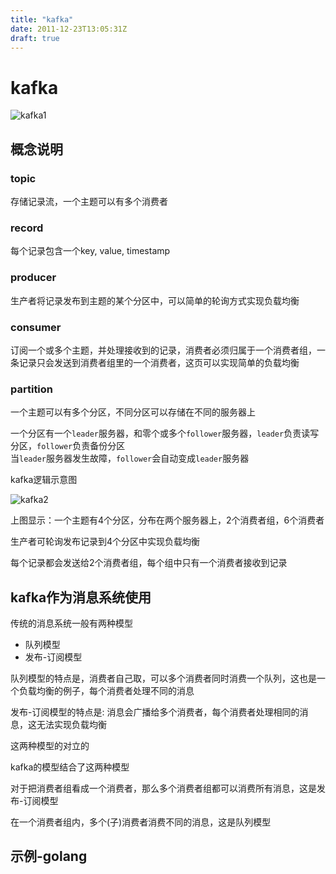 ```yaml
---
title: "kafka"
date: 2011-12-23T13:05:31Z
draft: true
---
```


# kafka

![kafka1](/image/kafka1.png)

## 概念说明

### topic

存储记录流，一个主题可以有多个消费者

### record

每个记录包含一个key, value, timestamp

### producer

生产者将记录发布到主题的某个分区中，可以简单的轮询方式实现负载均衡

### consumer

订阅一个或多个主题，并处理接收到的记录，消费者必须归属于一个消费者组，一条记录只会发送到消费者组里的一个消费者，这页可以实现简单的负载均衡

### partition

一个主题可以有多个分区，不同分区可以存储在不同的服务器上

一个分区有一个`leader`服务器，和零个或多个`follower`服务器，`leader`负责读写分区，`follower`负责备份分区\
当`leader`服务器发生故障，`follower`会自动变成`leader`服务器

kafka逻辑示意图

![kafka2](/image/kafka2.png)

上图显示：一个主题有4个分区，分布在两个服务器上，2个消费者组，6个消费者

生产者可轮询发布记录到4个分区中实现负载均衡

每个记录都会发送给2个消费者组，每个组中只有一个消费者接收到记录

## kafka作为消息系统使用

传统的消息系统一般有两种模型

* 队列模型
* 发布-订阅模型

队列模型的特点是，消费者自己取，可以多个消费者同时消费一个队列，这也是一个负载均衡的例子，每个消费者处理不同的消息

发布-订阅模型的特点是: 消息会广播给多个消费者，每个消费者处理相同的消息，这无法实现负载均衡

这两种模型的对立的

kafka的模型结合了这两种模型

对于把消费者组看成一个消费者，那么多个消费者组都可以消费所有消息，这是发布-订阅模型

在一个消费者组内，多个(子)消费者消费不同的消息，这是队列模型

## 示例-golang
